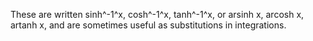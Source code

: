 These are written sinh^-1^x, cosh^-1^x, tanh^-1^x, or arsinh x, arcosh
x, artanh x, and are sometimes useful as substitutions in integrations.
